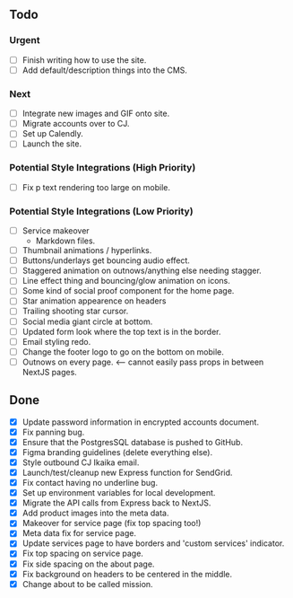 ## Todo

### Urgent

- [ ] Finish writing how to use the site. 
- [ ] Add default/description things into the CMS.

### Next
- [ ] Integrate new images and GIF onto site. 
- [ ] Migrate accounts over to CJ.
- [ ] Set up Calendly.
- [ ] Launch the site.

### Potential Style Integrations (High Priority) 
- [ ] Fix p text rendering too large on mobile. 

### Potential Style Integrations (Low Priority)
- [ ] Service makeover
	* Markdown files. 
- [ ] Thumbnail animations / hyperlinks. 
- [ ] Buttons/underlays get bouncing audio effect.
- [ ] Staggered animation on outnows/anything else needing stagger. 
- [ ] Line effect thing and bouncing/glow animation on icons.
- [ ] Some kind of social proof component for the home page.
- [ ] Star animation appearence on headers
- [ ] Trailing shooting star cursor.
- [ ] Social media giant circle at bottom.
- [ ] Updated form look where the top text is in the border.
- [ ] Email styling redo.
- [ ] Change the footer logo to go on the bottom on mobile.
- [ ] Outnows on every page. <-- cannot easily pass props in between NextJS pages. 

## Done
- [x] Update password information in encrypted accounts document. 
- [x] Fix panning bug.
- [x] Ensure that the PostgresSQL database is pushed to GitHub.
- [x] Figma branding guidelines (delete everything else).
- [x] Style outbound CJ Ikaika email. 
- [x] Launch/test/cleanup new Express function for SendGrid.
- [x] Fix contact having no underline bug.
- [x] Set up environment variables for local development.
- [x] Migrate the API calls from Express back to NextJS. 
- [x] Add product images into the meta data.
- [x] Makeover for service page (fix top spacing too!)
- [x] Meta data fix for service page.
- [x] Update services page to have borders and 'custom services' indicator.
- [x] Fix top spacing on service page. 
- [x] Fix side spacing on the about page.
- [x] Fix background on headers to be centered in the middle.
- [x] Change about to be called mission.